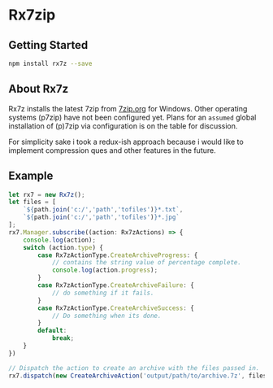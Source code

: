 # Rx7zip

## Getting Started
```bash
npm install rx7z --save
```

## About Rx7z
Rx7z installs the latest 7zip from [7zip.org](http://www.7-zip.org/download.html) for Windows. Other operating systems (p7zip) have not been configured yet. Plans for an `assumed` global installation of (p)7zip via configuration is on the table for discussion.

For simplicity sake i took a redux-ish approach because i would like to implement compression ques and other features in the future.

## Example

```typescript
let rx7 = new Rx7z();
let files = [
    `${path.join('c:/','path','tofiles')}*.txt`,
    `${path.join('c:/','path','tofiles')}*.jpg`
];
rx7.Manager.subscribe((action: Rx7zActions) => {
    console.log(action);
    switch (action.type) {
        case Rx7zActionType.CreateArchiveProgress: {
            // contains the string value of percentage complete.
            console.log(action.progress);
        }
        case Rx7zActionType.CreateArchiveFailure: {
            // do something if it fails.
        }
        case Rx7zActionType.CreateArchiveSuccess: {
            // Do something when its done.
        }
        default:
            break;
    }
})

// Dispatch the action to create an archive with the files passed in.
rx7.dispatch(new CreateArchiveAction('output/path/to/archive.7z', files));
```





